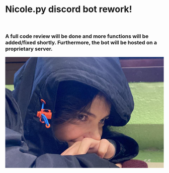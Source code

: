 # Nicole.py discord bot rework!

<br>

### A full code review will be done and more functions will be added/fixed shortly. Furthermore, the bot will be hosted on a proprietary server.

![Nicole!](web-files/static/images/nicolepy.jpg "Nicole!")
